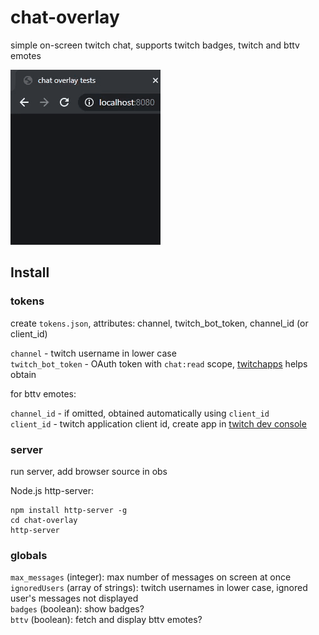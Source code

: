 # chat-overlay

simple on-screen twitch chat, supports twitch badges, twitch and bttv emotes  

![animation](./static/animation.gif)  

## Install

### tokens

create `tokens.json`, attributes: channel, twitch_bot_token, channel_id (or client_id)  

`channel` - twitch username in lower case  
`twitch_bot_token` - OAuth token with `chat:read` scope, [twitchapps](https://twitchapps.com/tokengen/) helps obtain  

for bttv emotes:  

`channel_id` - if omitted, obtained automatically using `client_id`  
`client_id` - twitch application client id, create app in [twitch dev console](https://dev.twitch.tv/console/apps)  

### server

run server, add browser source in obs  

Node.js http-server:  

    npm install http-server -g
    cd chat-overlay
    http-server

### globals

`max_messages` (integer): max number of messages on screen at once  
`ignoredUsers` (array of strings): twitch usernames in lower case, ignored user's messages not displayed  
`badges` (boolean): show badges?  
`bttv` (boolean): fetch and display bttv emotes?  
